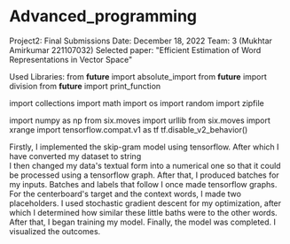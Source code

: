 # Advanced_programming
Project2: Final Submissions
Date: December 18, 2022 Team: 3 (Mukhtar Amirkumar 221107032)
Selected paper: "Efficient Estimation of Word Representations in Vector Space"

Used Libraries:
from __future__ import absolute_import
from __future__ import division
from __future__ import print_function

import collections
import math
import os
import random
import zipfile

import numpy as np
from six.moves import urllib
from six.moves import xrange
import tensorflow.compat.v1 as tf
tf.disable_v2_behavior()


Firstly, I implemented the skip-gram model using tensorflow. After which I have converted my dataset to string  
I then changed my data's textual form into a numerical one so that it could be processed using a tensorflow graph. 
After that, I produced batches for my inputs.
Batches and labels that follow I once made tensorflow graphs. For the centerboard's target and the context words, I made two placeholders.
I used stochastic gradient descent for my optimization, after which I determined how similar these little baths were to the other words. 
After that, I began training my model.
Finally, the model was completed. 
I visualized the outcomes.















